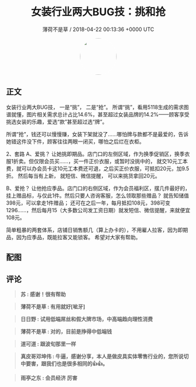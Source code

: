<h1 align="center">女装行业两大BUG技：挑和抢</h1>
<p align="center">
    <a>薄荷不是草 / 2018-04-22 00:13:36 &#43;0000 UTC</a>
</p>

<div align="center">
    <img src="https://images.zsxq.com/FiQg_jbma_V8nUzLnOdHDiITcp_f?e=1590940799&amp;token=kIxbL07-8jAj8w1n4s9zv64FuZZNEATmlU_Vm6zD:Dn-CqOsdYkE4SGUVF9Lrx1cfXBU=" width="100" height="100" style="border:1px solid;border-radius:50%; color:#ffffff"/>
</div>

## 正文

<div>
女装行业两大BUG技，
一是“挑”，
二是“抢”。
所谓“挑”，看用5118生成的需求图谱就懂，图片相关需求总计占比14.6%，甚至超过女装品牌的14.2%——顾客享受挑选女装的乐趣，爱选“款”甚至超过选“牌”。

所谓“抢”，钱还可以慢慢赚，女装下架就没了……哪怕牌与款都不是最爱的，告诉她错这件没下件，顾客往往两眼一闭买，哪怕之后烂在衣柜。

2、套路
A、爱挑？
让她挑即期品。店门口的左侧区域，作为换季促销区，换季衣服1折卖。但仅限会员买……，买一件正价衣服，或暂时没挑中的，
就交10元工本费，就可以办会员卡这10元工本费还可退，之后买正价衣服，可抵扣20元，加9.5折。
然后每当有上新，
就短信、微信提醒，
可以来挑货拿回20元。

B、爱抢？
让他抢应季品。店门口的右侧区域，作为会员福利区，摆几件最好的，挂上赠品标，与仅此1件。然后只要人咨询客服，怎么领取那些赠品？
就告知储值398元，可以拿走1件赠品；
还可在之后一年，每月抵扣108元，398可变1296……，然后每月15（大多数公司发工资日期）就发短信、微信提醒，来就便宜108元。

简单粗暴的两套体系，店铺日销售额几（算上办卡的），不用雇人拉客，因为即期品，因为应季品，既能拉客又能锁客。
希望对大家有帮助。
</div>

## 配图
<div class="image" align="center">

</div>

## 评论

<div align="left">
<div>

<blockquote >
<span> <strong>苏 : 感谢！很有帮助 </strong></span>
</blockquote>

<blockquote >
<span> <strong>薄荷不是草 : 有用就好[呲牙] </strong></span>
</blockquote>

<blockquote >
<span> <strong>日日野 : 试用低端屌丝和假大牌市场，中高端趋向理性消费 </strong></span>
</blockquote>

<blockquote >
<span> <strong>薄荷不是草 : 对的，目前是挣得中低端钱 </strong></span>
</blockquote>

<blockquote >
<span> <strong>道可道 : 跟波旬那里一样 </strong></span>
</blockquote>

<blockquote >
<span> <strong>真皮哥邓坤伟 : 牛逼，感谢分享，本人是做皮具实体零售行业的，您所说切中要害，跟我们也是很多相同的👍👍。 </strong></span>
</blockquote>

<blockquote >
<span> <strong>雨亭之东 : 会员经济 厉害 </strong></span>
</blockquote>

</div>
</div>